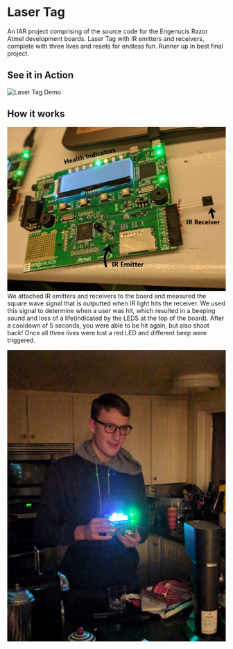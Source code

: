 # Laser Tag
An IAR project comprising of the source code for the Engenucis Razor Atmel development boards.
Laser Tag with IR emitters and receivers, complete with three lives and resets for endless fun. Runner up in best final project.

## See it in Action

![Laser Tag Demo](demo/laserTagDemo.gif)

## How it works
![Laser Tag Blueprint](demo/eieLaserBoard.jpeg)
We attached IR emitters and receivers to the board and measured the square wave signal that is outputted when IR light hits the receiver. We used this signal to determine when a user was hit, which resulted in a beeping sound and loss of a life(indicated by the LEDS at the top of the board). After a cooldown of 5 seconds, you were able to be hit again, but also shoot back! Once all three lives were lost a red LED and different beep were triggered.

![Using Board](demo/holding_board.jpeg)


